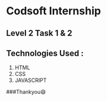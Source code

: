 # Codsoft Internship 
## Level 2 Task 1 & 2

## Technologies Used :

1. HTML
2. CSS
3. JAVASCRIPT

###Thankyou😄
